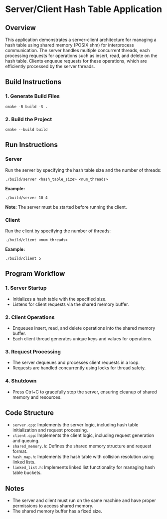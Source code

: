 # Server/Client Hash Table Application

## Overview

This application demonstrates a server-client architecture for managing a hash table using shared memory (POSIX shm) for interprocess communication. The server handles multiple concurrent threads, each processing requests for operations such as insert, read, and delete on the hash table. Clients enqueue requests for these operations, which are efficiently processed by the server threads.

## Build Instructions

### 1. Generate Build Files

```
cmake -B build -S .
```

### 2. Build the Project

```
cmake --build build
```

## Run Instructions

### Server

Run the server by specifying the hash table size and the number of threads:

```
./build/server <hash_table_size> <num_threads>
```

**Example:**

```
./build/server 10 4
```

**Note:** The server must be started before running the client.

### Client

Run the client by specifying the number of threads:

```
./build/client <num_threads>
```

**Example:**

```
./build/client 5
```

## Program Workflow

### 1. Server Startup

- Initializes a hash table with the specified size.
- Listens for client requests via the shared memory buffer.

### 2. Client Operations

- Enqueues insert, read, and delete operations into the shared memory buffer.
- Each client thread generates unique keys and values for operations.

### 3. Request Processing

- The server dequeues and processes client requests in a loop.
- Requests are handled concurrently using locks for thread safety.

### 4. Shutdown

- Press Ctrl+C to gracefully stop the server, ensuring cleanup of shared memory and resources.

## Code Structure

- `server.cpp`: Implements the server logic, including hash table initialization and request processing.
- `client.cpp`: Implements the client logic, including request generation and queuing.
- `shared_memory.h`: Defines the shared memory structure and request format.
- `hash_map.h`: Implements the hash table with collision resolution using linked lists.
- `linked_list.h`: Implements linked list functionality for managing hash table buckets.

## Notes

- The server and client must run on the same machine and have proper permissions to access shared memory.
- The shared memory buffer has a fixed size.